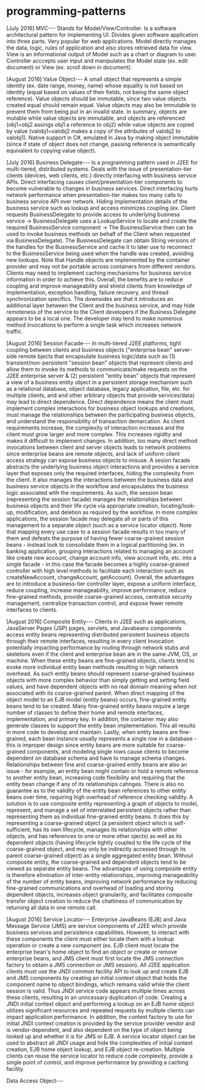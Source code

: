 # programming-patterns

[July 2016] MVC---
Stands for Model/View/Controller. Is a software architectural pattern for implementing UI. Divides given software application into three parts. Very popular for web applications. Model directly manages the data, logic, rules of application and also stores retrieved data for view. View is an informational output of Model such as a chart or diagram to user. Controller acccepts user input and manipulates the Model state (ex. edit document) or View (ex. scroll down in document).

[August 2016] Value Object---
A small object that represents a simple identity (ex. date range, money, name) whose equality is not based on identity (equal based on values of their fields, not being the same object reference). Value objects should be immutable, since two value objects created equal should remain equal. Value objects may also be immutable to prevent them from being put in an invalid state. In summary, objects are mutable while value objects are immutable, and objects are referenced (obj1=obj2 assings obj1 a reference to obj2) while value objects are copied by value (valobj1=valobj2 makes a copy of the attributes of valobj2 to valobj1). Native support in C#, emulated in Java by making object immutable (since if state of object does not change, passing reference is semantically equivalent to copying value object).

[July 2016] Business Delegate---
Is a programming pattern used in J2EE for multi-tiered, distributed systems. Deals with the issue of presentation-tier clients (devices, web clients, etc.) directly interfacing with business service APIs. Direct interfacing causes client/presentation-tier components to become vulnerable to changes in business services. Direct interfacing hurts network performance when presentation-tier makes too many calls to business service API over network. Hiding implementation details of the business service such as lookup and access minimizes coupling (ex. Client requests BusinessDelegate to provide access to underlying business service -> BusinessDelegate uses a LookupService to locate and create the required BusinessService component -> The BusinessService then can be used to invoke business methods on behalf of the Client when requested via BusinessDelegate). The BusinessDelegate can obtain String versions of the handles for the BusinessService and cache it to later use to reconnect to the BusinessService being used when the handle was created, avoiding new lookups. Note that Handle objects are implemented by the container provider and may not be portable across containers from different vendors. Clients may need to implement caching mechanisms for business service information in order to achieve this. Overall, the benefits are to reduce coupling and improve manageability and shield clients from knowledge of implementation, exception handling, failure recovery, and thread synchronization specifics. The downsides are that it introduces an additional layer between the Client and the business service, and may hide remoteness of the service to the Client developers if the Business Delegate appears to be a local one. The developer may tend to make numerous method invocations to perform a single task which increases network traffic.

[August 2016] Session Facade---
In multi-tiered J2EE platforms, tight coupling between clients and business objects ("enterprise bean" server-side remote bjects that encapsulate business logic/data such as (1) transient/non-persistent "session bean" objects that represent clients and allow them to invoke its methods to communicate/make requests on the J2EE enterprise server & (2) persistent "entity bean" objects that represent a view of a business entity object in a persistent storage mechanism such as a relational database, object database, legacy application, file, etc. for multiple clients, and and other arbitrary objects that provide services/data) may lead to direct dependence. Direct dependence means the client must implement complex interactions for business object lookups and creations,  must manage the relationships between the participating business objects, and understand the responsibility of transaction demarcation. As client requirements increase, the complexity of interaction increases and the client must grow larger and more complex. This increases rigidity and makes it difficult to implement changes. In addition, too many direct method invocations between client and server objects leads to network problems since enterprise beans are remote objects, and lack of uniform client access strategy can expose business objects to misuse. A sesion facade abstracts the underlying business object interactions and provides a service layer that exposes only the required interfaces, hiding the complexity from the client. It also manages the interactions between the business data and business service objects in the workflow and encapsulates the business logic associated wtih the requirements. As such, the session bean (representing the session facade) manages the relationships between business objects and their life cycle via appropriate creation, locating/look-up, modification, and deletion as required by the workflow. In more complex applications, the session facade may delegate all or parts of this management to a separate object (such as a service locator object). Note that mapping every use case to a session facade results in too many of them and defeats the purpose of having fewer coarse-grained session beans - instead look to consolidate them in a logical partitioning (ex. in banking application, grouping interactions related to managing an account like create new account, change account info, view account info, etc. into a single facade - in this case the facade becomes a highly coarse-grained controller with high level methods to facilitate each interaction such as createNewAccount, changeAccount, getAccount). Overall, the advantages are to introduce a business-tier controller layer, expose a uniform interface, reduce coupling, increase manageability, improve performance, reduce fine-grained methods, provide coarse-grained access, centralize security management, centralize transaction control, and expose fewer remote interfaces to clients.

[August 2016] Composite Entity---
Clients in J2EE such as applications, JavaServer Pages (JSP) pages, servlets, and Javabeans components access entity beans representing distributed persistent business objects through their remote interfaces, resulting in every client invocation potentially impacting performance by routing through network stubs and skeletons even if the client and enterprise bean are in the same JVM, OS, or machine. When these entity beans are fine-grained objects, clients tend to evoke more individual entity bean methods resulting in high network overhead. As such entity beans should represent coarse-grained business objects with more complex behavior than simply getting and setting field values, and have dependent objects with no real domain meaning when not associated with its coarse-grained parent. When direct mapping of the object model to an EJB model (entity beans) occurs, fine-grained entity beans tend to be created. Many fine-grained entity beans require a large number of classes to define their home and remote interfaces, implementation, and primary key. In addition, the container may also generate classes to support the entity bean implementation. This all results in more code to develop and maintain. Lastly, when entity beans are fine-grained, each bean instance usually represents a single row in a database - this is improper design since entity beans are more suitable for coarse-grained components, and modeling single rows cause clients to become dependent on database schema and have to manage schema changes. Relationships between fine and coarse-grained entity beans are also an issue - for example, an entity bean might contain or hold a remote reference to another entity bean, increasing code flexibility and requiring that the entity bean change if any of its relationships cahnges. There is also no guarantee as to the validity of the entity bean references to other entity beans over time, requiring high overhead of reference checking validity. A solution is to use composite entity representing a graph of objects to model, represent, and manage a set of interrelated persistent objects rather than representing them as individual fine-grained entity beans. It does this by representing a coarse-grained object (a persistent object which is self-sufficient, has its own lifecycle, manages its relationships with other objects, and has references to one or more other ojects) as well as its dependent objects (having lifecycle tightly coupled to the life cycle of the coarse-grained object, and may only be indirectly accessed through its parent coarse-grained object) as a single aggregated entity bean. Without composite entity, the coarse-grained and dependent objects tend to be viewed as separate entity beans. The advantages of using composite entity is therefore elimination of inter-entity relationships, improving manageability of the number of entity beans, improving network performance by reducing fine-grained communications and overhead of loading and storing dependent objects, increases object granularity, and facilitates composite transfer object creation to reduce the chattiness of communication by returning all data in one remote call.

[August 2016] Service Locator---
Enterprise JavaBeans (EJB) and Java Message Service (JMS) are service components of J2EE which provide business services and persistence capabilities. However, to interact with these components the client must either locate them with a lookup operation or create a new component (ex. EJB client must locate the enterprise bean's home object to find an object or create or remove enterprise beans, and JMS client must first locate the JMS connection factory to obtain a JMS connection or JMS session). All J2EE application clients must use the JNDI common facility API to look up and create EJB and JMS components by creating an initial context object that holds the component name to object bindings, which remains valid while the client session is valid. Thus JNDI service code appears multiple times across these clients, resulting in an unncessary duplication of code. Creating a JNDI initial context object and performing a lookup on an EJB home object utilizes significant resources and repeated requests by multiple clients can impact application performance. In addition, the context factory to use for initial JNDI context creation is provided by the service provider vendor and is vendor-dependent, and also dependent on the type of object being looked up and whether it is for JMS or EJB. A service locator object can be used to abstract all JNDI usage and hide the complexities of initial context creation, EJB home object lookup, and EJB object re-creation. Multiple clients can reuse the service locator to reduce code complexity, provide a single point of control, and improve performance by providing a caching facility.

Data Access Object---
